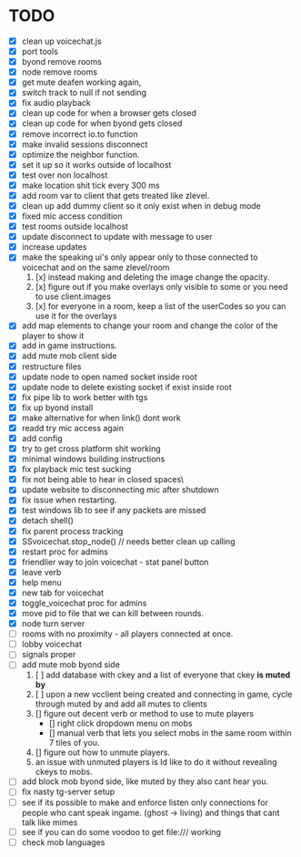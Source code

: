 # TODO

- [x] clean up voicechat.js
- [x] port tools
- [x] byond remove rooms
- [x] node remove rooms
- [x] get mute deafen working again,
- [x] switch track to null if not sending
- [x] fix audio playback
- [x] clean up code for when a browser gets closed
- [x] clean up code for when byond gets closed
- [x] remove incorrect io.to function
- [x] make invalid sessions disconnect
- [x] optimize the neighbor function.
- [x] set it up so it works outside of localhost
- [x] test over non localhost
- [x] make location shit tick every 300 ms
- [x] add room var to client that gets treated like zlevel.
- [x] clean up add dummy client so it only exist when in debug mode
- [x] fixed mic access condition
- [x] test rooms outside localhost
- [x] update disconnect to update with message to user
- [x] increase updates
- [x] make the speaking ui's only appear only to those connected to voicechat and on the same zlevel/room
    1. [x] instead making and deleting the image change the opacity.
    2. [x] figure out if you make overlays only visible to some or you need to use client.images
    3. [x] for everyone in a room, keep a list of the userCodes so you can use it for the overlays
- [x] add map elements to change your room and change the color of the player to show it
- [x] add in game instructions.
- [x] add mute mob client side
- [x] restructure files
- [x] update node to open named socket inside root
- [x] update node to delete existing socket if exist inside root
- [x] fix pipe lib to work better with tgs
- [x] fix up byond install
- [x] make alternative for when link() dont work
- [x] readd try mic access again
- [x] add config
- [x] try to get cross platform shit working
- [x] minimal windows building instructions
- [x] fix playback mic test sucking
- [x] fix not being able to hear in closed spaces\
- [x] update website to disconnecting mic after shutdown
- [x] fix issue when restarting.
- [x] test windows lib to see if any packets are missed
- [x] detach shell()
- [x] fix parent process tracking
- [x] SSvoicechat.stop_node() // needs better clean up calling
- [x] restart proc for admins
- [x] friendlier way to join voicechat - stat panel button
- [x] leave verb
- [x] help menu
- [x] new tab for voicechat
- [x] toggle_voicechat proc for admins
- [x] move pid to file that we can kill between rounds.
- [x] node turn server
- [ ] rooms with no proximity - all players connected at once.
- [ ] lobby voicechat
- [ ] signals proper
- [ ] add mute mob byond side
    1. [ ] add database with ckey and a list of everyone that ckey **is muted by**
    2. [ ] upon a new vcclient being created and connecting in game, cycle through muted by and add all mutes to clients
    3. [] figure out decent verb or method to use to mute players
        - [] right click dropdown menu on mobs
        - [] manual verb that lets you select mobs in the same room within 7 tiles of you.
    4. [] figure out how to unmute players.
    5. an issue with unmuted players is Id like to do it without revealing ckeys to mobs.
- [ ] add block mob byond side, like muted by they also cant hear you.
- [ ] fix nasty tg-server setup
- [ ] see if its possible to make and enforce listen only connections for people who cant speak ingame. (ghost -> living) and things that cant talk like mimes
- [ ] see if you can do some voodoo to get file:/// working
- [ ] check mob languages
